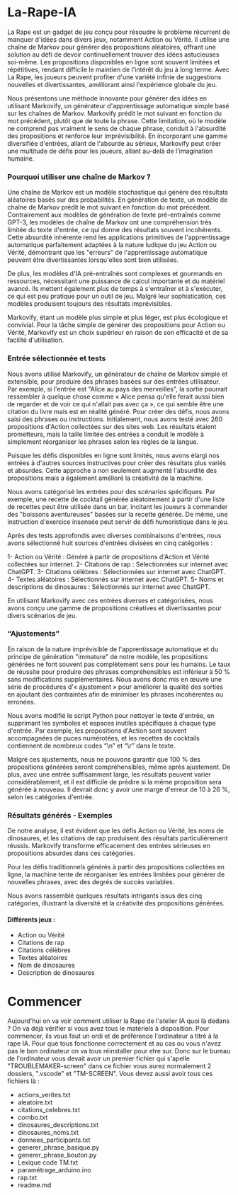 # La-Rape-IA

La Rape est un gadget de jeu conçu pour résoudre le problème récurrent de manquer d'idées dans divers jeux, notamment Action ou Vérité. Il utilise une chaîne de Markov pour générer des propositions aléatoires, offrant une solution au défi de devoir continuellement trouver des idées astucieuses soi-même. Les propositions disponibles en ligne sont souvent limitées et répétitives, rendant difficile le maintien de l'intérêt du jeu à long terme. Avec La Rape, les joueurs peuvent profiter d'une variété infinie de suggestions nouvelles et divertissantes, améliorant ainsi l'expérience globale du jeu.

Nous présentons une méthode innovante pour générer des idées en utilisant Markovify, un générateur d'apprentissage automatique simple basé sur les chaînes de Markov. Markovify prédit le mot suivant en fonction du mot précédent, plutôt que de toute la phrase. Cette limitation, où le modèle ne comprend pas vraiment le sens de chaque phrase, conduit à l'absurdité des propositions et renforce leur imprévisibilité. En incorporant une gamme diversifiée d'entrées, allant de l'absurde au sérieux, Markovify peut créer une multitude de défis pour les joueurs, allant au-delà de l'imagination humaine.

### Pourquoi utiliser une chaîne de Markov ?

Une chaîne de Markov est un modèle stochastique qui génère des résultats aléatoires basés sur des probabilités. En génération de texte, un modèle de chaîne de Markov prédit le mot suivant en fonction du mot précédent. Contrairement aux modèles de génération de texte pré-entraînés comme GPT-3, les modèles de chaîne de Markov ont une compréhension très limitée du texte d'entrée, ce qui donne des résultats souvent incohérents. Cette absurdité inhérente rend les applications primitives de l'apprentissage automatique parfaitement adaptées à la nature ludique du jeu Action ou Vérité, démontrant que les "erreurs" de l'apprentissage automatique peuvent être divertissantes lorsqu'elles sont bien utilisées.

De plus, les modèles d'IA pré-entraînés sont complexes et gourmands en ressources, nécessitant une puissance de calcul importante et du matériel avancé. Ils mettent également plus de temps à s'entraîner et à s'exécuter, ce qui est peu pratique pour un outil de jeu. Malgré leur sophistication, ces modèles produisent toujours des résultats imprévisibles.

Markovify, étant un modèle plus simple et plus léger, est plus écologique et convivial. Pour la tâche simple de générer des propositions pour Action ou Vérité, Markovify est un choix supérieur en raison de son efficacité et de sa facilité d'utilisation.

### Entrée sélectionnée et tests

Nous avons utilisé Markovify, un générateur de chaîne de Markov simple et extensible, pour produire des phrases basées sur des entrées utilisateur. Par exemple, si l'entrée est "Alice au pays des merveilles", la sortie pourrait ressembler à quelque chose comme « Alice pensa qu'elle ferait aussi bien de regarder et de voir ce qui n'allait pas avec ça », ce qui semble être une citation du livre mais est en réalité généré. Pour créer des défis, nous avons saisi des phrases ou instructions. Initialement, nous avons testé avec 260 propositions d'Action collectées sur des sites web. Les résultats étaient prometteurs, mais la taille limitée des entrées a conduit le modèle à simplement réorganiser les phrases selon les règles de la langue.

Puisque les défis disponibles en ligne sont limités, nous avons élargi nos entrées à d'autres sources instructives pour créer des résultats plus variés et absurdes. Cette approche a non seulement augmenté l'absurdité des propositions mais a également amélioré la créativité de la machine.

Nous avons catégorisé les entrées pour des scénarios spécifiques. Par exemple, une recette de cocktail générée aléatoirement à partir d'une liste de recettes peut être utilisée dans un bar, incitant les joueurs à commander des "boissons aventureuses" basées sur la recette générée. De même, une instruction d'exercice insensée peut servir de défi humoristique dans le jeu.

Après des tests approfondis avec diverses combinaisons d'entrées, nous avons sélectionné huit sources d'entrées divisées en cinq catégories :

  1- Action ou Vérité : Généré à partir de propositions d'Action et Vérité collectées sur internet.
  2- Citations de rap : Sélectionnées sur internet avec ChatGPT.
  3- Citations célèbres : Sélectionnées sur internet avec ChatGPT.
  4- Textes aléatoires : Sélectionnés sur internet avec ChatGPT.
  5- Noms et descriptions de dinosaures : Sélectionnés sur internet avec ChatGPT.

En utilisant Markovify avec ces entrées diverses et catégorisées, nous avons conçu une gamme de propositions créatives et divertissantes pour divers scénarios de jeu.

### “Ajustements”

En raison de la nature imprévisible de l'apprentissage automatique et du principe de génération "immature" de notre modèle, les propositions générées ne font souvent pas complètement sens pour les humains. Le taux de réussite pour produire des phrases compréhensibles est inférieur à 50 % sans modifications supplémentaires. Nous avons donc mis en œuvre une série de procédures d'« ajustement » pour améliorer la qualité des sorties en ajoutant des contraintes afin de minimiser les phrases incohérentes ou erronées.

Nous avons modifié le script Python pour nettoyer le texte d'entrée, en supprimant les symboles et espaces inutiles spécifiques à chaque type d'entrée. Par exemple, les propositions d'Action sont souvent accompagnées de puces numérotées, et les recettes de cocktails contiennent de nombreux codes “\n” et “\r” dans le texte.

Malgré ces ajustements, nous ne pouvons garantir que 100 % des propositions générées seront compréhensibles, même après ajustement. De plus, avec une entrée suffisamment large, les résultats peuvent varier considérablement, et il est difficile de prédire si la même proposition sera générée à nouveau. Il devrait donc y avoir une marge d'erreur de 10 à 26 %, selon les catégories d'entrée.

### Résultats générés - Exemples

De notre analyse, il est évident que les défis Action ou Vérité, les noms de dinosaures, et les citations de rap produisent des résultats particulièrement réussis. Markovify transforme efficacement des entrées sérieuses en propositions absurdes dans ces catégories.

Pour les défis traditionnels générés à partir des propositions collectées en ligne, la machine tente de réorganiser les entrées limitées pour générer de nouvelles phrases, avec des degrés de succès variables.

Nous avons rassemblé quelques résultats intrigants issus des cinq catégories, illustrant la diversité et la créativité des propositions générées.

#### Différents jeux :

  - Action ou Vérité
  - Citations de rap
  - Citations célèbres
  - Textes aléatoires
  - Nom de dinosaures
  - Description de dinosaures

# Commencer

Aujourd'hui on va voir comment utiliser la Rape de l'atelier IA quoi là dedans ? On va déjà vérifier si vous avez tous le matériels à disposition. 
Pour commencer, ils vous faut un ordi et de préférence l'ordinateur a titré à la rape IA. Pour que tous fonctionne correctement et au cas ou vous n'avez pas le bon ordinateur on va tous réinstaller pour etre sur.
Donc sur le bureau de l'ordinateur vous devait avoir un premier fichier qui s'apelle "TROUBLEMAKER-screen" dans ce fichier vous aurez normalement 2 dossiers, ".vscode" et "TM-SCREEN".
Vous devez aussi avoir tous ces fichiers là :
  - actions_verites.txt
  - aleatoire.txt
  - citations_celebres.txt
  - combo.txt
  - dinosaures_descriptions.txt
  - dinosaures_noms.txt
  - donnees_participants.txt
  - generer_phrase_basique.py
  - generer_phrase_bouton.py
  - Lexique code TM.txt
  - paramétrage_arduino.ino
  - rap.txt
  - readme.md
